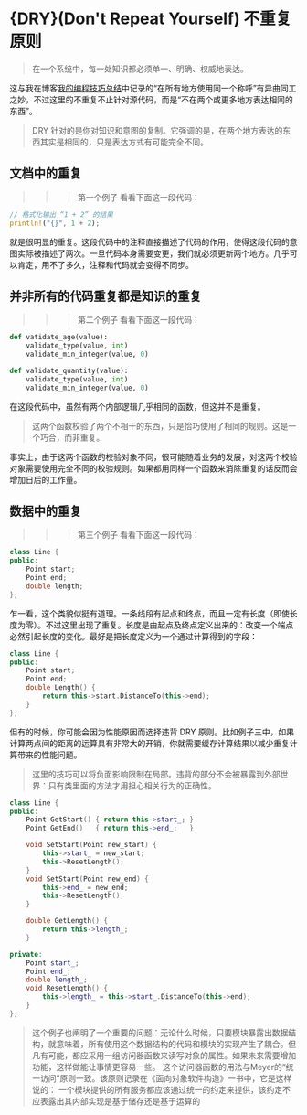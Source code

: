 # {DRY}(Don't Repeat Yourself) 不重复原则

> 在一个系统中，每一处知识都必须单一、明确、权威地表达。

这与我在博客[我的编程技巧总结](博客收藏/我的编程技巧总结.md)中记录的“在所有地方使用同一个称呼”有异曲同工之妙，不过这里的不重复不止针对源代码，而是“不在两个或更多地方表达相同的东西”。

> DRY 针对的是你对知识和意图的复制。它强调的是，在两个地方表达的东西其实是相同的，只是表达方式有可能完全不同。

## 文档中的重复

>>> 第一个例子
看看下面这一段代码：

```rust
// 格式化输出 “1 + 2” 的结果
println!("{}", 1 + 2);
```

就是很明显的重复。这段代码中的注释直接描述了代码的作用，使得这段代码的意图实际被描述了两次。一旦代码本身需要变更，我们就必须更新两个地方。几乎可以肯定，用不了多久，注释和代码就会变得不同步。
>>>

## 并非所有的代码重复都是知识的重复

>>> 第二个例子
看看下面这一段代码：

```python
def vatidate_age(value):
    validate_type(value, int)
    validate_min_integer(value, 0)

def validate_quantity(value):
    validate_type(value, int)
    validate_min_integer(value, 0)
```

在这段代码中，虽然有两个内部逻辑几乎相同的函数，但这并不是重复。

> 这两个函数校验了两个不相干的东西，只是恰巧使用了相同的规则。这是一个巧合，而非重复。

事实上，由于这两个函数的校验对象不同，很可能随着业务的发展，对这两个校验对象需要使用完全不同的校验规则。如果都用同样一个函数来消除重复的话反而会增加日后的工作量。
>>>

## 数据中的重复

>>> 第三个例子
看看下面这一段代码：

```cpp
class Line {
public:
    Point start;
    Point end;
    double length;
};
```

乍一看，这个类貌似挺有道理。一条线段有起点和终点，而且一定有长度（即使长度为零）。不过这里出现了重复。长度是由起点及终点定义出来的：改变一个端点必然引起长度的变化。最好是把长度定义为一个通过计算得到的字段：

```cpp
class Line {
public:
    Point start;
    Point end;
    double Length() {
        return this->start.DistanceTo(this->end);
    }
};
```
>>>

但有的时候，你可能会因为性能原因而选择违背 DRY 原则。比如例子三中，如果计算两点间的距离的运算具有非常大的开销，你就需要缓存计算结果以减少重复计算带来的性能问题。

> 这里的技巧可以将负面影响限制在局部。违背的部分不会被暴露到外部世界：只有类里面的方法才用担心相关行为的正确性。

```cpp
class Line {
public:
    Point GetStart() { return this->start_; }
    Point GetEnd()   { return this->end_;   }

    void SetStart(Point new_start) {
        this->start_ = new_start;
        this->ResetLength();
    }
    void SetStart(Point new_end) {
        this->end_ = new_end;
        this->ResetLength();
    }

    double GetLength() {
        return this->length_;
    }

private:
    Point start_;
    Point end_;
    double length_;
    void ResetLength() {
        this->length_ = this->start_.DistanceTo(this->end);
    }
};
```

> 这个例子也阐明了一个重要的问题：无论什么时候，只要模块暴露出数据结构，就意味着，所有使用这个数据结构的代码和模块的实现产生了耦合。但凡有可能，都应采用一组访问器函数来读写对象的属性。如果未来需要增加功能，这样做能让事情更容易一些。
> 这个访问器函数的用法与Meyer的“统一访问”原则一致。该原则记录在《面向对象软件构造》一书中，它是这样说的：
> 一个模块提供的所有服务都应该通过统一的约定来提供，该约定不应表露出其内部实现是基于储存还是基于运算的
